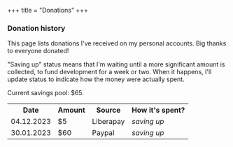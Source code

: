 +++
title = "Donations"
+++

### Donation history

This page lists donations I've received on my personal accounts. Big thanks to everyone donated!

"Saving up" status means that I'm waiting until a more significant amount is collected, to fund development for a week or two. When it happens, I'll update status to indicate how the money were actually spent.

Current savings pool: $65.

<table class="hdr_table">
  <tr>
    <th>Date</th>
    <th>Amount</th>
    <th>Source</th>
    <th>How it's spent?</th>
  </tr>
  <tr>
    <td>04.12.2023</td>
    <td>$5</td>
    <td>Liberapay</td>
    <td><i>saving up</i></td>
  </tr>
  <tr>
    <td>30.01.2023</td>
    <td>$60</td>
    <td>Paypal</td>
    <td><i>saving up</i></td>
  </tr>
</table>
